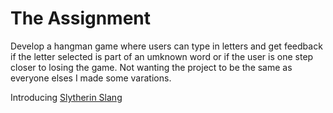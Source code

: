 # The Assignment
Develop a hangman game where users can type in letters and get feedback if the letter selected is part of an umknown word or if the user is one step closer to losing the game. Not wanting the project to be the same as everyone elses I made some varations.

Introducing [Slytherin Slang](https://krtcotmo2.github.io/wordGames/)

